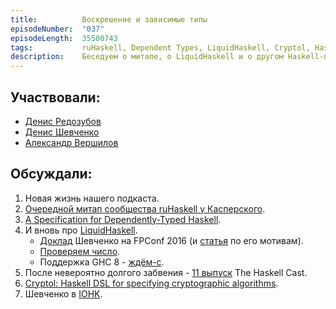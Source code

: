 ```yaml
---
title:          Воскрешение и зависимые типы
episodeNumber:  "037"
episodeLength:  35500743
tags:           ruHaskell, Dependent Types, LiquidHaskell, Cryptol, HaskellCast
description:    Беседуем о митапе, о LiquidHaskell и о другом Haskell-подкасте.
---
```


## Участвовали:

* [Денис Редозубов](https://twitter.com/rufuse)
* [Денис Шевченко](https://dshevchenko.biz/)
* [Александр Вершилов](https://qnikst.github.io/)

## Обсуждали:

1. Новая жизнь нашего подкаста.
2. [Очередной митап сообщества ruHaskell у Касперского](https://events.kaspersky.com/event/ruhaskell2).
3. [A Specification for Dependently-Typed Haskell](http://www.seas.upenn.edu/~sweirich/papers/systemd-submission.pdf).
4. И вновь про [LiquidHaskell](https://github.com/ucsd-progsys/liquidhaskell).
    * [Доклад](https://denisshevchenko.github.io/fpconf2016/#/) Шевченко на FPConf 2016 (и [статья](https://ruhaskell.org/posts/utils/2016/12/16/liquidhaskell-hello.html) по его мотивам).
    * [Проверяем число](http://qnikst.github.io/posts/2014-12-16-fun-with-typelevel-naturals.markdown.html).
    * Поддержка GHC 8 - [ждём-с](https://github.com/ucsd-progsys/liquidhaskell/issues/91://github.com/ucsd-progsys/liquidhaskell/issues/919).
5. После невероятно долгого забвения - [11 выпуск](http://www.haskellcast.com/episode/011-austin-seipp-on-security) The Haskell Cast.
6. [Cryptol: Haskell DSL for specifying cryptographic algorithms](http://cryptol.net/).
7. Шевченко в [IOHK](https://iohk.io/).
